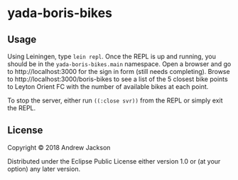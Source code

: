 # yada-boris-bikes

## Usage

Using Leiningen, type `lein repl`. Once the REPL is up and running, you should be in the `yada-boris-bikes.main` namespace. Open a browser and go to http://localhost:3000 for the sign in form (still needs completing). Browse to http://localhost:3000/boris-bikes to see a list of the 5 closest bike points to Leyton Orient FC with the number of available bikes at each point.

To stop the server, either run `((:close svr))` from the REPL or simply exit the REPL.

## License

Copyright © 2018 Andrew Jackson

Distributed under the Eclipse Public License either version 1.0 or (at
your option) any later version.
